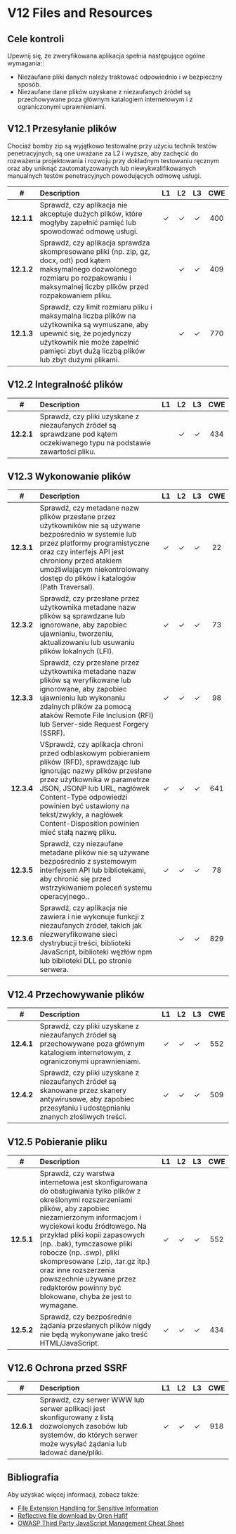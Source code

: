 # V12 Files and Resources

## Cele kontroli

Upewnij się, że zweryfikowana aplikacja spełnia następujące ogólne wymagania::

* Niezaufane pliki danych należy traktować odpowiednio i w bezpieczny sposób.
* Niezaufane dane plików uzyskane z niezaufanych źródeł są przechowywane poza głównym katalogiem internetowym i z ograniczonymi uprawnieniami.

## V12.1 Przesyłanie plików 

Chociaż bomby zip są wyjątkowo testowalne przy użyciu technik testów penetracyjnych, są one uważane za L2 i wyższe, aby zachęcić do rozważenia projektowania i rozwoju przy dokładnym testowaniu ręcznym oraz aby uniknąć zautomatyzowanych lub niewykwalifikowanych manualnych testów penetracyjnych powodujących odmowę usługi.

| # | Description | L1 | L2 | L3 | CWE |
| :---: | :--- | :---: | :---:| :---: | :---: |
| **12.1.1** | Sprawdź, czy aplikacja nie akceptuje dużych plików, które mogłyby zapełnić pamięć lub spowodować odmowę usługi. | ✓ | ✓ | ✓ | 400 |
| **12.1.2** | Sprawdź, czy aplikacja sprawdza skompresowane pliki (np. zip, gz, docx, odt) pod kątem maksymalnego dozwolonego rozmiaru po rozpakowaniu i maksymalnej liczby plików przed rozpakowaniem pliku. | | ✓ | ✓ | 409 |
| **12.1.3** | Sprawdź, czy limit rozmiaru pliku i maksymalna liczba plików na użytkownika są wymuszane, aby upewnić się, że pojedynczy użytkownik nie może zapełnić pamięci zbyt dużą liczbą plików lub zbyt dużymi plikami. | | ✓ | ✓ | 770 |

## V12.2 Integralność plików

| # | Description | L1 | L2 | L3 | CWE |
| :---: | :--- | :---: | :---:| :---: | :---: |
| **12.2.1** | Sprawdź, czy pliki uzyskane z niezaufanych źródeł są sprawdzane pod kątem oczekiwanego typu na podstawie zawartości pliku. | | ✓ | ✓ | 434 |

## V12.3 Wykonowanie plików

| # | Description | L1 | L2 | L3 | CWE |
| :---: | :--- | :---: | :---:| :---: | :---: |
| **12.3.1** | Sprawdź, czy metadane nazw plików przesłane przez użytkowników nie są używane bezpośrednio w systemie lub przez platformy programistyczne oraz czy interfejs API jest chroniony przed atakiem umożliwiającym niekontrolowany dostęp do plików i katalogów (Path Traversal). | ✓ | ✓ | ✓ | 22 |
| **12.3.2** | Sprawdź, czy przesłane przez użytkownika metadane nazw plików są sprawdzane lub ignorowane, aby zapobiec ujawnianiu, tworzeniu, aktualizowaniu lub usuwaniu plików lokalnych (LFI). | ✓ | ✓ | ✓ | 73 |
| **12.3.3** | Sprawdź, czy przesłane przez użytkownika metadane nazw plików są weryfikowane lub ignorowane, aby zapobiec ujawnieniu lub wykonaniu zdalnych plików za pomocą ataków Remote File Inclusion (RFI) lub Server-side Request Forgery (SSRF). | ✓ | ✓ | ✓ | 98 |
| **12.3.4** | VSprawdź, czy aplikacja chroni przed odblaskowym pobieraniem plików (RFD), sprawdzając lub ignorując nazwy plików przesłane przez użytkownika w parametrze JSON, JSONP lub URL, nagłówek Content-Type odpowiedzi powinien być ustawiony na tekst/zwykły, a nagłówek Content-Disposition powinien mieć stałą nazwę pliku. | ✓ | ✓ | ✓ | 641 |
| **12.3.5** | Sprawdź, czy niezaufane metadane plików nie są używane bezpośrednio z systemowym interfejsem API lub bibliotekami, aby chronić się przed wstrzykiwaniem poleceń systemu operacyjnego.. | ✓ | ✓ | ✓ | 78 |
| **12.3.6** | Sprawdź, czy aplikacja nie zawiera i nie wykonuje funkcji z niezaufanych źródeł, takich jak niezweryfikowane sieci dystrybucji treści, biblioteki JavaScript, biblioteki węzłów npm lub biblioteki DLL po stronie serwera. | | ✓ | ✓ | 829 |

## V12.4 Przechowywanie plików

| # | Description | L1 | L2 | L3 | CWE |
| :---: | :--- | :---: | :---:| :---: | :---: |
| **12.4.1** | Sprawdź, czy pliki uzyskane z niezaufanych źródeł są przechowywane poza głównym katalogiem internetowym, z ograniczonymi uprawnieniami. | ✓ | ✓ | ✓ | 552 |
| **12.4.2** | Sprawdź, czy pliki uzyskane z niezaufanych źródeł są skanowane przez skanery antywirusowe, aby zapobiec przesyłaniu i udostępnianiu znanych złośliwych treści. | ✓ | ✓ | ✓ | 509 |

## V12.5 Pobieranie pliku

| # | Description | L1 | L2 | L3 | CWE |
| :---: | :--- | :---: | :---:| :---: | :---: |
| **12.5.1** | Sprawdź, czy warstwa internetowa jest skonfigurowana do obsługiwania tylko plików z określonymi rozszerzeniami plików, aby zapobiec niezamierzonym informacjom i wyciekowi kodu źródłowego. Na przykład pliki kopii zapasowych (np. .bak), tymczasowe pliki robocze (np. .swp), pliki skompresowane (.zip, .tar.gz itp.) oraz inne rozszerzenia powszechnie używane przez redaktorów powinny być blokowane, chyba że jest to wymagane. | ✓ | ✓ | ✓ | 552 |
| **12.5.2** | Sprawdź, czy bezpośrednie żądania przesłanych plików nigdy nie będą wykonywane jako treść HTML/JavaScript. | ✓ | ✓ | ✓ | 434 |

## V12.6 Ochrona przed SSRF

| # | Description | L1 | L2 | L3 | CWE |
| :---: | :--- | :---: | :---:| :---: | :---: |
| **12.6.1** | Sprawdź, czy serwer WWW lub serwer aplikacji jest skonfigurowany z listą dozwolonych zasobów lub systemów, do których serwer może wysyłać żądania lub ładować dane/pliki. | ✓ | ✓ | ✓ | 918 |

## Bibliografia

Aby uzyskać więcej informacji, zobacz także:

* [File Extension Handling for Sensitive Information](https://owasp.org/www-community/vulnerabilities/Unrestricted_File_Upload)
* [Reflective file download by Oren Hafif](https://www.trustwave.com/Resources/SpiderLabs-Blog/Reflected-File-Download---A-New-Web-Attack-Vector/)
* [OWASP Third Party JavaScript Management Cheat Sheet](https://cheatsheetseries.owasp.org/cheatsheets/Third_Party_Javascript_Management_Cheat_Sheet.html)
